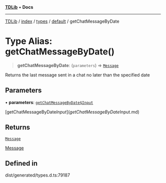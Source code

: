 [**TDLib**](../../../../../../README.md) • **Docs**

***

[TDLib](../../../../../../modules.md) / [index](../../../../../README.md) / [types](../../../README.md) / [default](../README.md) / getChatMessageByDate

# Type Alias: getChatMessageByDate()

> **getChatMessageByDate**: (`parameters`) => [`Message`](Message-1.md)

Returns the last message sent in a chat no later than the specified date

## Parameters

• **parameters**: [`getChatMessageByDate$Input`](getChatMessageByDate$Input.md)

[getChatMessageByDate$Input](getChatMessageByDate$Input.md)

## Returns

[`Message`](Message-1.md)

[Message](Message-1.md)

## Defined in

dist/generated/types.d.ts:79187
